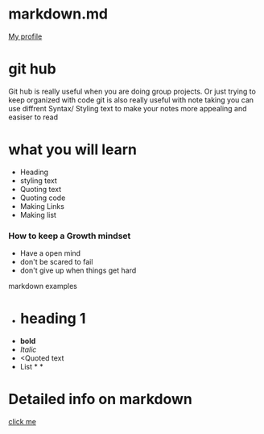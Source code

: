 # markdown.md

[My profile](https://github.com/NextGen45)


#  git hub 

Git hub is really useful
when you are doing group projects.
Or just trying to keep organized 
with code git is also really useful
with note taking you can use diffrent 
	Syntax/ Styling text to make your 
  notes more appealing and easiser to read

# what you will learn  
* Heading
* styling text
* Quoting text
* Quoting code
* Making Links
* Making list


### How to keep a Growth mindset 

* Have a open mind
* don't be scared to fail
* don't give up when things get hard



markdown examples 
* # heading 1
* **bold**
* *Italic*
*  <Quoted text
*  List
	   *
	   *
	   
	   
# Detailed info on markdown
	
[click me](https://docs.github.com/en/github/writing-on-github/getting-started-with-writing-and-formatting-on-github/basic-writing-and-formatting-syntax#lists)



